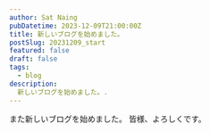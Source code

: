 ```yaml
---
author: Sat Naing
pubDatetime: 2023-12-09T21:00:00Z
title: 新しいブログを始めました。
postSlug: 20231209_start
featured: false
draft: false
tags:
  - blog
description:
  新しいブログを始めました。.
---
```


また新しいブログを始めました。 皆様、よろしくです。
